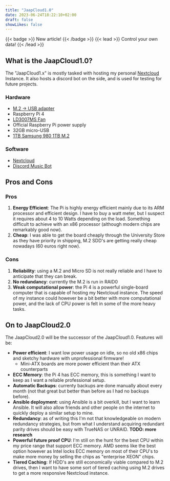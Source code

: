 ```yaml
---
title: "JaapCloud1.0"
date: 2023-06-24T18:22:10+02:00
draft: false
showLikes: false
---
```

{{< badge >}}
New article!
{{< /badge >}}
{{< lead >}}
Control your own data!
{{< /lead >}}
## What is the JaapCloud1.0?
The "JaapCloud1.x" is mostly tasked with hosting my personal [Nextcloud](https://nextcloud.com/) Instance. It also hosts a discord bot on the side, and is used for testing for future projects.

### Hardware
* [M.2 -> USB adapter ](https://www.amazon.com/SSK-Aluminum-Enclosure-Adapter-External/dp/B07MNFH1PX/ref=sr_1_3?keywords=m.2+nvme+usb&qid=1683194236&sr=8-3)
* Raspberry Pi 4
* [LD3007MS Fan](https://nl.aliexpress.com/item/4001026649515.html?spm=a2g0o.order_list.order_list_main.5.5c7b79d2a24yBR&gatewayAdapt=glo2nld)
* Official Raspberry Pi power supply
* 32GB micro-USB
* [1TB Samsung 980 1TB M.2](https://tweakers.net/pricewatch/1663016/samsung-980-1tb.html)


### Software
* [Nextcloud](https://nextcloud.com/)
* [Discord Music Bot](https://github.com/jagrosh/MusicBot)


## Pros and Cons
### Pros
 1. **Energy Efficient**: The Pi is highly energy efficient mainly due to its ARM processor and efficient design. I have to buy a watt meter, but I suspect it requires about 4 to 10 Watts depending on the load. Something difficult to achieve with an x86 processor (although modern chips are remarkably good now).
 2. **Cheap**: I was able to get the board cheaply through the University Store as they have priority in shipping, M.2 SDD's are getting really cheap nowadays (60 euros right now).
### Cons
 1. **Reliability**: using a M.2 and Micro SD is not really reliable and I have to anticipate that they can break.
 2. **No redundancy**: currently the M.2 is run in RAID0
 3. **Weak computational power**: the Pi 4 is a powerful single-board computer that is capable of hosting my Nextcloud instance. The speed of my instance could however be a bit better with more computational power, and the lack of CPU power is felt in some of the more heavy tasks.
## On to JaapCloud2.0

The JaapCloud2.0 will be the successor of the JaapCloud1.0. 
Features will be:

* **Power efficient**: I want low power usage on idle, so no old x86 chips and sketchy hardware with unprofessional firmware!
  * Mini-ATX boards are more power efficient than their ATX counterparts
* **ECC Memory**: the Pi 4 has ECC memory, this is something I want to keep as I want a reliable professional setup.
* **Automatic Backups**: currenty backups are done manually about every month (not that great but better than before as I had no backups before).
* **Ansible deployment**: using Ansible is a bit overkill, but I want to learn Ansible. It will also allow friends and other people on the internet to quickly deploy a similar setup to mine. 
*  **Redundancy**: as of writing this I'm not that knowledgeable on modern redundancy strategies, but from what I understand acquiring redundant parity drives should be easy with TrueNAS or UNRAID. **TODO: more research**
* **Powerful future proof CPU**: I'm still on the hunt for the best CPU within my price range that support ECC memory. AMD seems like the best option however as Intel locks ECC memory on most of their CPU's to make more money by selling the chips as "enterprise XEON" chips.
* **Tiered Caching**: If HDD's are still economically viable compared to M.2 drives, then I want to have some sort of tiered caching using M.2 drives to get a more responsive Nextcloud instance.
<!-- https://blowfish.page/docs/shortcodes/#button -->

<!-- ![Alt text](image.jpg "Image caption") -->
<!-- {{< alert >}}
**Warning!** This action is destructive!
{{< /alert >}}

{{< alert "twitter" >}}
Don't forget to [follow me](https://twitter.com/nunocoracao) on Twitter.
{{< /alert >}}

{{< alert icon="fire" cardColor="#e63946" iconColor="#1d3557" textColor="#f1faee" >}}
This is an error!
{{< /alert >}}

{{< article link="/projects/jaapcloud/" >}} -->
<!-- {{< carousel images="{gallery/03.jpg, gallery/01.jpg, gallery/02.jpg, gallery/04.jpg}" >}} -->
<!-- {{< github repo="nunocoracao/blowfish" >}} -->
<!-- {{< gitlab projectID="278964" >}} -->
<!-- {{< icon "github" >}} -->
